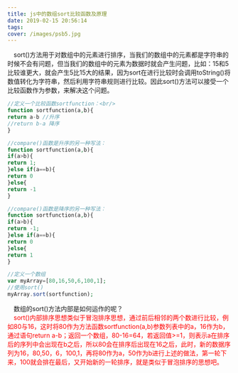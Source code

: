 ```yaml
---
title: js中的数组sort比较函数及原理
date: 2019-02-15 20:56:14
tags:
cover: /images/psb5.jpg
---
```

&ensp;&ensp;sort()方法用于对数组中的元素进行排序，当我们的数组中的元素都是字符串的时候不会有问题，但当我们的数组中的元素为数据时就会产生问题，比如：15和5比较谁更大，就会产生5比15大的结果，因为sort在进行比较时会调用toString()将数值转化为字符串，然后利用字符串规则进行比较。因此sort()方法可以接受一个比较函数作为参数，来解决这个问题。<br/>
```php
//定义一个比较函数sortfunction：<br/>
function sortfunction(a,b){
return a-b //升序
//return b-a 降序
}
```
```php
//compare()函数是升序的另一种写法：
function sortfunction(a,b){
if(a>b){
return 1;
}else if(a==b){
return 0
}else{
return -1
}
```
```php
//compare()函数是降序的另一种写法：
function sortfunction(a,b){
if(a>b){
return -1;
}else if(a==b){
return 0
}else{
return 1
}
```
```php
//定义一个数组
var myArray=[80,16,50,6,100,1];
//使用sort()
myArray.sort(sortfunction);
```
&ensp;&ensp;数组的sort()方法内部是如何运作的呢？<br/>
&ensp;&ensp;<font color='red'>sort()内部排序思想类似于冒泡排序思想，通过前后相邻的两个数进行比较，例如80与16，这时将80作为方法函数sortfunction(a,b)参数列表中的a，16作为b，通过语句return a-b；返回一个数组，80-16=64，若返回值>=1，则表示a在排序后的序列中会出现在b之后，所以80会在排序后出现在16之后，此时，新的数据序列为16，80,50，6，100,1，再将80作为a，50作为b进行上述的做法，第一轮下来，100就会排在最后，又开始新的一轮排序，就是类似于冒泡排序的思想吧。</font><br/>
